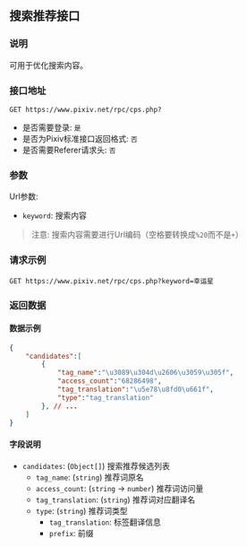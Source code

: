 ## 搜索推荐接口 ##
### 说明 ###
可用于优化搜索内容。

### 接口地址 ###
```
GET https://www.pixiv.net/rpc/cps.php?
```

- 是否需要登录: `是`
- 是否为Pixiv标准接口返回格式: `否`
- 是否需要Referer请求头: `否`

### 参数 ###
Url参数:
- `keyword`: 搜索内容

> 注意: 搜索内容需要进行Url编码（空格要转换成`%20`而不是`+`）
### 请求示例 ###
```
GET https://www.pixiv.net/rpc/cps.php?keyword=幸运星
```

### 返回数据 ###
#### 数据示例 ####
```json
{
    "candidates":[
        {
            "tag_name":"\u3089\u304d\u2606\u3059\u305f",
            "access_count":"68286498",
            "tag_translation":"\u5e78\u8fd0\u661f",
            "type":"tag_translation"
        }, // ...
    ]
}
```
#### 字段说明 ####
- `candidates`: (`Object[]`) 搜索推荐候选列表
    - `tag_name`: (`string`) 推荐词原名
    - `access_count`: (`string` -> `number`) 推荐词访问量
    - `tag_translation`: (`string`) 推荐词对应翻译名
    - `type`: (`string`) 推荐词类型
        - `tag_translation`: 标签翻译信息
        - `prefix`: 前缀
